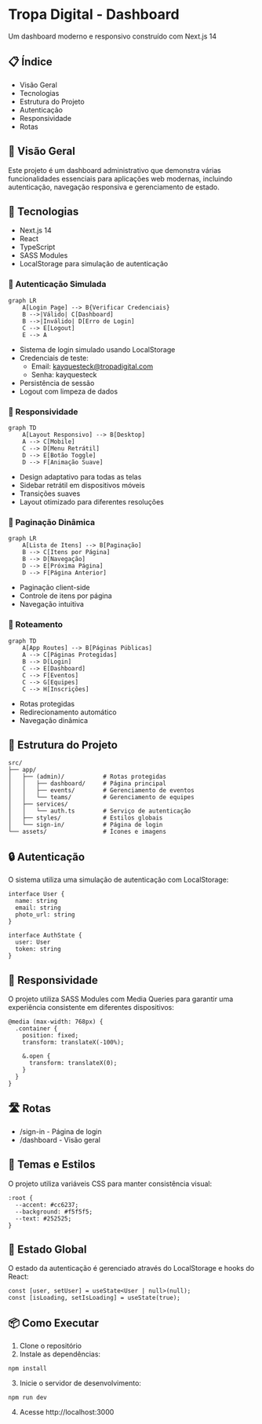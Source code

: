 # Tropa Digital - Dashboard

Um dashboard moderno e responsivo construído com Next.js 14

## 📋 Índice

- Visão Geral
- Tecnologias
- Estrutura do Projeto
- Autenticação
- Responsividade
- Rotas

## 🎯 Visão Geral

Este projeto é um dashboard administrativo que demonstra várias funcionalidades essenciais para aplicações web modernas, incluindo autenticação, navegação responsiva e gerenciamento de estado.

## 🚀 Tecnologias

- Next.js 14
- React
- TypeScript
- SASS Modules
- LocalStorage para simulação de autenticação

### 🔐 Autenticação Simulada

```mermaid
graph LR
    A[Login Page] --> B{Verificar Credenciais}
    B -->|Válido| C[Dashboard]
    B -->|Inválido| D[Erro de Login]
    C --> E[Logout]
    E --> A
```

- Sistema de login simulado usando LocalStorage
- Credenciais de teste:
  - Email: kayquesteck@tropadigital.com
  - Senha: kayquesteck
- Persistência de sessão
- Logout com limpeza de dados

### 📱 Responsividade

```mermaid
graph TD
    A[Layout Responsivo] --> B[Desktop]
    A --> C[Mobile]
    C --> D[Menu Retrátil]
    D --> E[Botão Toggle]
    D --> F[Animação Suave]
```

- Design adaptativo para todas as telas
- Sidebar retrátil em dispositivos móveis
- Transições suaves
- Layout otimizado para diferentes resoluções

### 📄 Paginação Dinâmica

```mermaid
graph LR
    A[Lista de Itens] --> B[Paginação]
    B --> C[Itens por Página]
    B --> D[Navegação]
    D --> E[Próxima Página]
    D --> F[Página Anterior]
```

- Paginação client-side
- Controle de itens por página
- Navegação intuitiva

### 🔄 Roteamento

```mermaid
graph TD
    A[App Routes] --> B[Páginas Públicas]
    A --> C[Páginas Protegidas]
    B --> D[Login]
    C --> E[Dashboard]
    C --> F[Eventos]
    C --> G[Equipes]
    C --> H[Inscrições]
```

- Rotas protegidas
- Redirecionamento automático
- Navegação dinâmica

## 📁 Estrutura do Projeto

```
src/
├── app/
│   ├── (admin)/           # Rotas protegidas
│   │   ├── dashboard/     # Página principal
│   │   ├── events/        # Gerenciamento de eventos
│   │   └── teams/         # Gerenciamento de equipes
│   ├── services/
│   │   └── auth.ts        # Serviço de autenticação
│   ├── styles/            # Estilos globais
│   └── sign-in/           # Página de login
└── assets/                # Ícones e imagens
```

## 🔒 Autenticação

O sistema utiliza uma simulação de autenticação com LocalStorage:

```
interface User {
  name: string
  email: string
  photo_url: string
}

interface AuthState {
  user: User
  token: string
}
```

## 📱 Responsividade

O projeto utiliza SASS Modules com Media Queries para garantir uma experiência consistente em diferentes dispositivos:

```
@media (max-width: 768px) {
  .container {
    position: fixed;
    transform: translateX(-100%);
    
    &.open {
      transform: translateX(0);
    }
  }
}
```

## 🛣️ Rotas

- /sign-in - Página de login
- /dashboard - Visão geral

## 🎨 Temas e Estilos

O projeto utiliza variáveis CSS para manter consistência visual:

```
:root {
  --accent: #cc6237;
  --background: #f5f5f5;
  --text: #252525;
}
```

## 🔄 Estado Global

O estado da autenticação é gerenciado através do LocalStorage e hooks do React:

```
const [user, setUser] = useState<User | null>(null);
const [isLoading, setIsLoading] = useState(true);
```

## 📦 Como Executar

1. Clone o repositório
2. Instale as dependências:

```
npm install
```

3. Inicie o servidor de desenvolvimento:

```
npm run dev
```

4. Acesse http://localhost:3000
